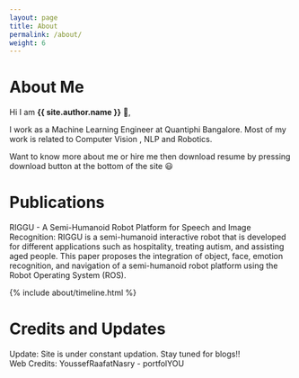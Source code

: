 ```yaml
---
layout: page
title: About
permalink: /about/
weight: 6
---
```


# **About Me**

Hi I am **{{ site.author.name }}** :wave:,<br>

I work as a Machine Learning Engineer at Quantiphi Bangalore. Most of my work is related to Computer Vision , NLP and Robotics. <br>

Want to know more about me or hire me then download resume by pressing download button at the bottom of the site :smiley: <br>


# **Publications**
RIGGU - A Semi-Humanoid Robot Platform for Speech and Image Recognition:
RIGGU is a semi-humanoid interactive robot that is developed for different applications such as hospitality, treating autism, and assisting aged people. This paper proposes the integration of object, face, emotion recognition, and navigation of a semi-humanoid robot platform using the Robot Operating System (ROS).


<div class="row">
{% include about/timeline.html %}
</div>

# **Credits and Updates**
Update: Site is under constant updation. Stay tuned for blogs!! <br>
Web Credits: YoussefRaafatNasry - portfolYOU